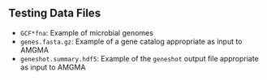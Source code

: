 ## Testing Data Files

  * `GCF*fna`: Example of microbial genomes
  * `genes.fasta.gz`: Example of a gene catalog appropriate as input to AMGMA
  * `geneshot.summary.hdf5`: Example of the `geneshot` output file appropriate as input to AMGMA

